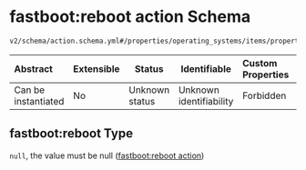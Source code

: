 # fastboot:reboot action Schema

```txt
v2/schema/action.schema.yml#/properties/operating_systems/items/properties/steps/items/properties/actions/items/oneOf/9/properties/fastboot:reboot
```




| Abstract            | Extensible | Status         | Identifiable            | Custom Properties | Additional Properties | Access Restrictions | Defined In                                                           |
| :------------------ | ---------- | -------------- | ----------------------- | :---------------- | --------------------- | ------------------- | -------------------------------------------------------------------- |
| Can be instantiated | No         | Unknown status | Unknown identifiability | Forbidden         | Allowed               | none                | [device.schema.json\*](../device.schema.json "open original schema") |

## fastboot:reboot Type

`null`, the value must be null ([fastboot:reboot action](device-properties-operating-systems-operating-system-properties-steps-step-properties-group-step-action-oneof-fastbootreboot-action-properties-fastbootreboot-action.md))
